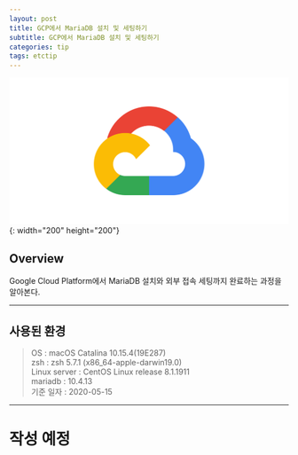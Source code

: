 ```yaml
---
layout: post
title: GCP에서 MariaDB 설치 및 세팅하기
subtitle: GCP에서 MariaDB 설치 및 세팅하기
categories: tip
tags: etctip
---
```


![mariadb-logo](/assets/img/logo/gcp-logo.png){: width="200" height="200"}

## Overview

Google Cloud Platform에서 MariaDB 설치와 외부 접속 세팅까지 완료하는 과정을 알아본다.

***

## 사용된 환경

> OS : macOS Catalina 10.15.4(19E287)  
> zsh : zsh 5.7.1 (x86_64-apple-darwin19.0)  
> Linux server : CentOS Linux release 8.1.1911  
> mariadb : 10.4.13  
> 기준 일자 : 2020-05-15  

***

# 작성 예정